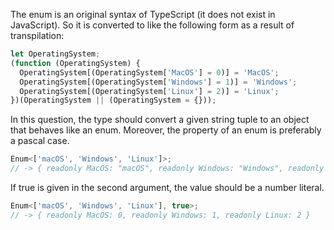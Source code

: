 The enum is an original syntax of TypeScript (it does not exist in JavaScript). So it is converted to like the following form as a result of transpilation:

```js
let OperatingSystem;
(function (OperatingSystem) {
  OperatingSystem[(OperatingSystem['MacOS'] = 0)] = 'MacOS';
  OperatingSystem[(OperatingSystem['Windows'] = 1)] = 'Windows';
  OperatingSystem[(OperatingSystem['Linux'] = 2)] = 'Linux';
})(OperatingSystem || (OperatingSystem = {}));
```

In this question, the type should convert a given string tuple to an object that behaves like an enum. Moreover, the property of an enum is preferably a pascal case.

```ts
Enum<['macOS', 'Windows', 'Linux']>;
// -> { readonly MacOS: "macOS", readonly Windows: "Windows", readonly Linux: "Linux" }
```

If true is given in the second argument, the value should be a number literal.

```ts
Enum<['macOS', 'Windows', 'Linux'], true>;
// -> { readonly MacOS: 0, readonly Windows: 1, readonly Linux: 2 }
```

